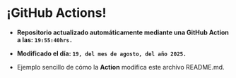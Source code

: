 # ¡GitHub Actions!
* **Repositorio actualizado automáticamente mediante una GitHub Action a las: `19:55:40hrs.`**
* **Modificado el día: `19, del mes de agosto, del año 2025.`**

* Ejemplo sencillo de cómo la **Action** modifica este archivo README.md.
